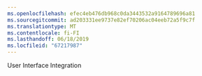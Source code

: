 ```yaml
---
ms.openlocfilehash: efec4eb476db968c0da3443532a9164789696a81
ms.sourcegitcommit: ad203331ee9737e82ef70206ac04eeb72a5f9c7f
ms.translationtype: MT
ms.contentlocale: fi-FI
ms.lasthandoff: 06/18/2019
ms.locfileid: "67217987"
---
```

User Interface Integration